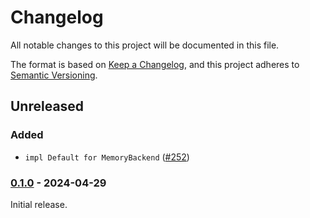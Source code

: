# Changelog

All notable changes to this project will be documented in this file.

The format is based on [Keep a Changelog](https://keepachangelog.com/en/1.0.0/), and this project adheres to [Semantic Versioning](https://semver.org/spec/v2.0.0.html).

## Unreleased

### Added

- `impl Default for MemoryBackend` ([#252](https://github.com/stac-utils/stac-rs/pull/252))

### [0.1.0] - 2024-04-29

Initial release.

[0.1.0]: https://github.com/stac-utils/stac-rs/releases/tag/stac-server-v0.1.0
